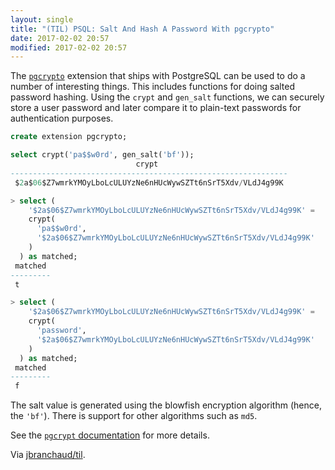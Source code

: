 ```yaml
---
layout: single
title: "(TIL) PSQL: Salt And Hash A Password With pgcrypto"
date: 2017-02-02 20:57
modified: 2017-02-02 20:57
---
```


The
[`pgcrypto`](http://www.postgresql.org/docs/current/static/pgcrypto.html)
extension that ships with PostgreSQL can be used to do a number of
interesting things. This includes functions for doing salted password
hashing. Using the `crypt` and `gen_salt` functions, we can securely store a
user password and later compare it to plain-text passwords for
authentication purposes.

```sql
create extension pgcrypto;

select crypt('pa$$w0rd', gen_salt('bf'));
                            crypt
--------------------------------------------------------------
 $2a$06$Z7wmrkYMOyLboLcULUYzNe6nHUcWywSZTt6nSrT5Xdv/VLdJ4g99K

> select (
    '$2a$06$Z7wmrkYMOyLboLcULUYzNe6nHUcWywSZTt6nSrT5Xdv/VLdJ4g99K' =
    crypt(
      'pa$$w0rd',
      '$2a$06$Z7wmrkYMOyLboLcULUYzNe6nHUcWywSZTt6nSrT5Xdv/VLdJ4g99K'
    )
  ) as matched;
 matched
---------
 t

> select (
    '$2a$06$Z7wmrkYMOyLboLcULUYzNe6nHUcWywSZTt6nSrT5Xdv/VLdJ4g99K' =
    crypt(
      'password',
      '$2a$06$Z7wmrkYMOyLboLcULUYzNe6nHUcWywSZTt6nSrT5Xdv/VLdJ4g99K'
    )
  ) as matched;
 matched
---------
 f
```

The salt value is generated using the blowfish encryption algorithm (hence,
the `'bf'`). There is support for other algorithms such as `md5`.

See the
[`pgcrypt` documentation](http://www.postgresql.org/docs/current/static/pgcrypto.html)
for more details.

Via [jbranchaud/til](https://github.com/jbranchaud/til).
